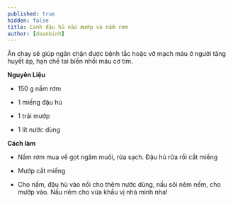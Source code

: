 ```yaml
---
published: true
hidden: false
title: Canh đậu hủ nấu mướp và nấm rơm
author: [doanbinh]  
---
```

Ăn chay sẽ giúp ngăn chặn được bệnh tắc hoặc vỡ mạch máu ở người tăng huyết áp, hạn chế tai biến nhồi máu cơ tim.

**Nguyên Liệu**

+ 150 g nấm rơm

+ 1 miếng đậu hủ

+ 1 trái mướp

+ 1 lít nước dùng

**Cách làm**

+ Nấm rơm mua về gọt ngâm muối, rửa sạch. Đậu hủ rửa rồi cắt miếng

+ Mướp cắt miếng

+ Cho nấm, đậu hủ vào nồi cho thêm nước dùng, nấu sôi nêm nếm, cho mướp vào. Nấu nêm cho vừa khẩu vị nhà mình nha!